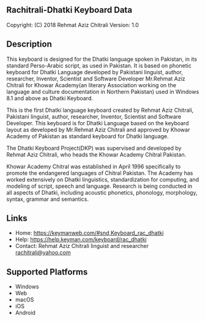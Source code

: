 Rachitrali-Dhatki Keyboard Data
-------------------------------

Copyright:      (C) 2018 Rehmat Aziz Chitrali
Version:        1.0

Description
-----------

This keyboard is designed for the Dhatki language spoken in Pakistan, in its standard Perso-Arabic script, as used in Pakistan. It is based on phonetic keyboard for Dhatki Language developed by Pakistani linguist, author, researcher, Inventor, Scientist and Software Developer Mr.Rehmat Aziz Chitrali for Khowar Academy(an literary Association working on the language and culture documentation in Northern Pakistan) used in Windows 8.1 and above as Dhatki Keyboard.

This is the first Dhatki language keyboard created by Rehmat Aziz Chitrali, Pakistani linguist, author, researcher, Inventor, Scientist and Software Developer. This keyboard is for Dhatki Language based on the keyboard layout as developed by Mr.Rehmat Aziz Chitrali and approved by Khowar Academy of Pakistan as standard keyboard for Dhatki language.

The Dhatki Keyboard Project(DKP) was supervised and developed by Rehmat Aziz Chitrali, who heads the Khowar Academy Chitral Pakistan.

Khowar Academy Chitral was established in April 1996 specifically to promote the endangered languages of Chitral Pakistan. The Academy has worked extensively on Dhatki linguistics, standardization for computing, and modeling of script, speech and language. Research is being conducted in all aspects of Dhatki, including acoustic phonetics, phonology, morphology, syntax, grammar and semantics.

Links
-----


 * Home:    https://keymanweb.com/#snd,Keyboard_rac_dhatki
 * Help:    https://help.keyman.com/keyboard/rac_dhatki
 * Contact: Rehmat Aziz Chitrali linguist and researcher <rachitrali@yahoo.com>

Supported Platforms
-------------------
 * Windows
 * Web
 * macOS
 * iOS
 * Android

